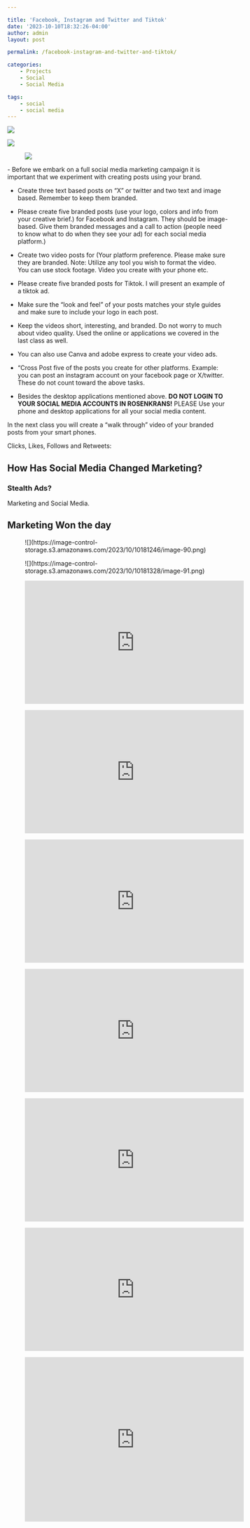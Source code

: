 ```yaml
---

title: 'Facebook, Instagram and Twitter and Tiktok'
date: '2023-10-10T18:32:26-04:00'
author: admin
layout: post

permalink: /facebook-instagram-and-twitter-and-tiktok/

categories:
    - Projects
    - Social
    - Social Media

tags:
    - social
    - social media
---
```


![](https://image-control-storage.s3.amazonaws.com/2023/10/10180708/image-87.png)

![](https://image-control-storage.s3.amazonaws.com/2023/10/10180730/image-88.png)</figure></div><div class="wp-block-image"><figure class="aligncenter size-large is-resized">![](https://image-control-storage.s3.amazonaws.com/2023/10/10180746/image-89-1024x1024.png)</figure></div>- Before we embark on a full social media marketing campaign it is important that we experiment with creating posts using your brand.
- Create three text based posts on “X” or twitter and two text and image based. Remember to keep them branded.

- Please create five branded posts (use your logo, colors and info from your creative brief.) for Facebook and Instagram. They should be image-based. Give them branded messages and a call to action (people need to know what to do when they see your ad) for each social media platform.)
- Create two video posts for (Your platform preference. Please make sure they are branded. Note: Utilize any tool you wish to format the video. You can use stock footage. Video you create with your phone etc.
- Please create five branded posts for Tiktok. I will present an example of a tiktok ad.
- Make sure the “look and feel” of your posts matches your style guides and make sure to include your logo in each post.
- Keep the videos short, interesting, and branded. Do not worry to much about video quality. Used the online or applications we covered in the last class as well.
- You can also use Canva and adobe express to create your video ads.
- “Cross Post five of the posts you create for other platforms. Example: you can post an instagram account on your facebook page or X/twitter. These do not count toward the above tasks.
- Besides the desktop applications mentioned above. **DO NOT LOGIN TO YOUR SOCIAL MEDIA ACCOUNTS IN ROSENKRANS!** PLEASE Use your phone and desktop applications for all your social media content.

In the next class you will create a “walk through” video of your branded posts from your smart phones.

Clicks, Likes, Follows and Retweets:

## How Has Social Media Changed Marketing?

### Stealth Ads?

Marketing and Social Media.

## Marketing Won the day

<div class="wp-block-image"><figure class="aligncenter size-full is-resized">![](https://image-control-storage.s3.amazonaws.com/2023/10/10181246/image-90.png)</figure></div><div class="wp-block-image"><figure class="aligncenter size-full is-resized">![](https://image-control-storage.s3.amazonaws.com/2023/10/10181328/image-91.png)</figure></div><figure class="wp-block-embed aligncenter is-type-video is-provider-youtube wp-block-embed-youtube wp-embed-aspect-16-9 wp-has-aspect-ratio"><div class="wp-block-embed__wrapper"><iframe allow="accelerometer; autoplay; clipboard-write; encrypted-media; gyroscope; picture-in-picture; web-share" allowfullscreen="" frameborder="0" height="281" loading="lazy" referrerpolicy="strict-origin-when-cross-origin" src="https://www.youtube.com/embed/mQ95HsKGTu8?feature=oembed" title="forest whitaker facebook" width="500"></iframe></div></figure><figure class="wp-block-embed is-type-video is-provider-youtube wp-block-embed-youtube wp-embed-aspect-16-9 wp-has-aspect-ratio"><div class="wp-block-embed__wrapper"><iframe allow="accelerometer; autoplay; clipboard-write; encrypted-media; gyroscope; picture-in-picture; web-share" allowfullscreen="" frameborder="0" height="281" loading="lazy" referrerpolicy="strict-origin-when-cross-origin" src="https://www.youtube.com/embed/mQ95HsKGTu8?feature=oembed" title="forest whitaker facebook" width="500"></iframe></div></figure><figure class="wp-block-embed is-type-video is-provider-youtube wp-block-embed-youtube wp-embed-aspect-16-9 wp-has-aspect-ratio"><div class="wp-block-embed__wrapper"><iframe allow="accelerometer; autoplay; clipboard-write; encrypted-media; gyroscope; picture-in-picture; web-share" allowfullscreen="" frameborder="0" height="281" loading="lazy" referrerpolicy="strict-origin-when-cross-origin" src="https://www.youtube.com/embed/yjEX3ZY7ERo?feature=oembed" title="ticktok diana silvers collection" width="500"></iframe></div></figure><figure class="wp-block-embed is-type-video is-provider-youtube wp-block-embed-youtube wp-embed-aspect-16-9 wp-has-aspect-ratio"><div class="wp-block-embed__wrapper"><iframe allow="accelerometer; autoplay; clipboard-write; encrypted-media; gyroscope; picture-in-picture; web-share" allowfullscreen="" frameborder="0" height="281" loading="lazy" referrerpolicy="strict-origin-when-cross-origin" src="https://www.youtube.com/embed/Ky9RDZUuEM8?feature=oembed" title="snickers instagram satisfying content" width="500"></iframe></div></figure><figure class="wp-block-embed is-type-video is-provider-youtube wp-block-embed-youtube wp-embed-aspect-16-9 wp-has-aspect-ratio"><div class="wp-block-embed__wrapper"><iframe allow="accelerometer; autoplay; clipboard-write; encrypted-media; gyroscope; picture-in-picture; web-share" allowfullscreen="" frameborder="0" height="281" loading="lazy" referrerpolicy="strict-origin-when-cross-origin" src="https://www.youtube.com/embed/dZZJpmZwAhw?feature=oembed" title="moo card instagram" width="500"></iframe></div></figure><figure class="wp-block-embed is-type-video is-provider-youtube wp-block-embed-youtube wp-embed-aspect-16-9 wp-has-aspect-ratio"><div class="wp-block-embed__wrapper"><iframe allow="accelerometer; autoplay; clipboard-write; encrypted-media; gyroscope; picture-in-picture; web-share" allowfullscreen="" frameborder="0" height="281" loading="lazy" referrerpolicy="strict-origin-when-cross-origin" src="https://www.youtube.com/embed/nM_28o0l2wQ?feature=oembed" title="petsmart instagram" width="500"></iframe></div></figure><figure class="wp-block-embed is-type-video is-provider-youtube wp-block-embed-youtube wp-embed-aspect-4-3 wp-has-aspect-ratio"><div class="wp-block-embed__wrapper"><iframe allow="accelerometer; autoplay; clipboard-write; encrypted-media; gyroscope; picture-in-picture; web-share" allowfullscreen="" frameborder="0" height="375" loading="lazy" referrerpolicy="strict-origin-when-cross-origin" src="https://www.youtube.com/embed/7xtcB_K-IMk?feature=oembed" title="facebook class page" width="500"></iframe></div></figure>